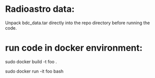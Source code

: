 # Radioastro data:

Unpack bdc_data.tar directly into the repo directory before running the code.

# run code in docker environment:

sudo docker build -t foo .

sudo docker run -it foo bash
